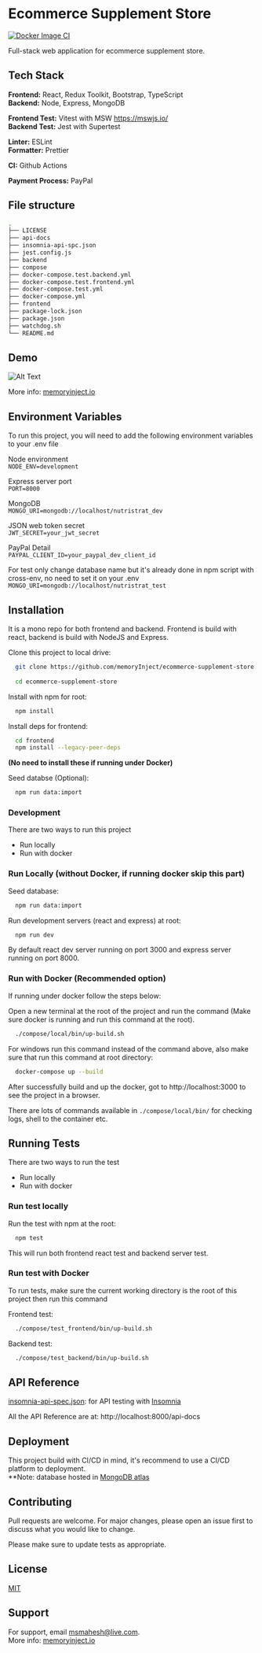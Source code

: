 
# Ecommerce Supplement Store
[![Docker Image CI](https://github.com/memoryInject/ecommerce-supplement-store/actions/workflows/docker-image.yml/badge.svg)](https://github.com/memoryInject/ecommerce-supplement-store/actions/workflows/docker-image.yml)

Full-stack web application for ecommerce supplement store.


## Tech Stack

**Frontend:** React, Redux Toolkit, Bootstrap, TypeScript   
**Backend:** Node, Express, MongoDB 

**Frontend Test:** Vitest with MSW https://mswjs.io/   
**Backend Test:** Jest with Supertest 

**Linter:** ESLint   
**Formatter:** Prettier

**CI:** Github Actions

**Payment Process:** PayPal

## File structure
```bash
.
├── LICENSE
├── api-docs
├── insomnia-api-spc.json
├── jest.config.js
├── backend
├── compose
├── docker-compose.test.backend.yml
├── docker-compose.test.frontend.yml
├── docker-compose.test.yml
├── docker-compose.yml
├── frontend
├── package-lock.json
├── package.json
├── watchdog.sh
└── README.md

```


## Demo

![Alt Text](https://res.cloudinary.com/memoryinject/image/upload/w_500,q_auto/v1640436341/nutri-strat-screenshot_nmmfh6.png)

More info: [memoryinject.io](https://memoryinject.io/) 

## Environment Variables

To run this project, you will need to add the following environment variables to your .env file

Node environment   
`NODE_ENV=development`   

Express server port   
`PORT=8000`

MongoDB   
`MONGO_URI=mongodb://localhost/nutristrat_dev`

JSON web token secret   
`JWT_SECRET=your_jwt_secret`

PayPal Detail   
`PAYPAL_CLIENT_ID=your_paypal_dev_client_id`


For test only change database name but it's already done in npm script with cross-env, no need to set it on your .env   
`MONGO_URI=mongodb://localhost/nutristrat_test`


## Installation

It is a mono repo for both frontend and backend.
Frontend is build with react, backend is build with NodeJS and Express.   

Clone this project to local drive:  
```bash 
  git clone https://github.com/memoryInject/ecommerce-supplement-store.git
  
  cd ecommerce-supplement-store
```


Install with npm for root:
```bash
  npm install 
```

Install deps for frontend:
```bash
  cd frontend
  npm install --legacy-peer-deps
```

**(No need to install these if running under Docker)**

Seed databse (Optional):
```bash
  npm run data:import
```

### Development

There are two ways to run this project   
 - Run locally 
 - Run with docker

### Run Locally (without Docker, if running docker skip this part)

Seed database:
```bash
  npm run data:import
```

Run development servers (react and express) at root:
```bash
  npm run dev
```
By default react dev server running on port 3000 and express server running on port 8000.

### Run with Docker (Recommended option)

If running under docker follow the steps below:  

Open a new terminal at the root of the project and run the command (Make sure docker is running and run this command at the root).
```bash
  ./compose/local/bin/up-build.sh
```
For windows run this command instead of the command above, also make sure that run this command at root directory:
```bash
  docker-compose up --build
```
After successfully build and up the docker, got to http://localhost:3000 to see the project in a browser.  

There are lots of commands available in `./compose/local/bin/` for checking logs, shell to the container etc.  

## Running Tests
There are two ways to run the test  
 - Run locally
 - Run with docker

### Run test locally
Run the test with npm at the root:
```bash
  npm test
```
This will run both frontend react test and backend server test.

### Run test with Docker

To run tests, make sure the current working directory is the root of this project then run this command    

Frontend test:
```bash
  ./compose/test_frontend/bin/up-build.sh
```

Backend test:
```bash
  ./compose/test_backend/bin/up-build.sh
```

## API Reference

[insomnia-api-spec.json](https://github.com/memoryInject/ecommerce-supplement-store/blob/main/insomnia-api-spc.json): for API testing with [Insomnia](https://insomnia.rest/)

All the API Reference are at: http://localhost:8000/api-docs

## Deployment

This project build with CI/CD in mind, it's recommend to use a CI/CD platform to deployment.  
**Note: database hosted in [MongoDB atlas](https://www.mongodb.com/atlas/database)
## Contributing

Pull requests are welcome. For major changes, please open an issue first to discuss what you would like to change.

Please make sure to update tests as appropriate.



## License

[MIT](https://choosealicense.com/licenses/mit/)


## Support

For support, email msmahesh@live.com.   
More info: [memoryinject.io](https://www.memoryinject.io/) 
